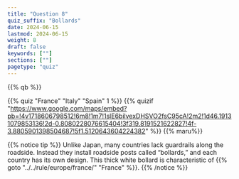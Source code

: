 ```yaml
---
title: "Question 8"
quiz_suffix: "Bollards"
date: 2024-06-15
lastmod: 2024-06-15
weight: 8
draft: false
keywords: [""]
sections: [""]
pagetype: "quiz"
---
```


{{% qb %}}

{{% quiz "France" "Italy" "Spain" 1 %}}
{{% quizif "https://www.google.com/maps/embed?pb=!4v1718606798512!6m8!1m7!1slE6bilvexDHSVO2fsC95cA!2m2!1d46.19131079853136!2d-0.8080228076615404!3f319.8191521622827!4f-3.8805901398504687!5f1.5120643604224382" %}}
{{% maru%}}

<div class="googlemap-if ansarea transparent-area">
{{% notice tip %}}
Unlike Japan, many countries lack guardrails along the roadside. Instead they install roadside posts called “bollards,” and each country has its own design. This thick white bollard is characteristic of {{% goto "../../rule/europe/france/" "France" %}}.
{{% /notice %}}
</div>
